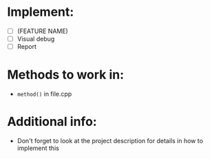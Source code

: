 # Implement:
- [ ] (FEATURE NAME)
- [ ] Visual debug
- [ ] Report

# Methods to work in:
- ```method()``` in file.cpp

# Additional info:
- Don't forget to look at the project description for details in how to implement this
